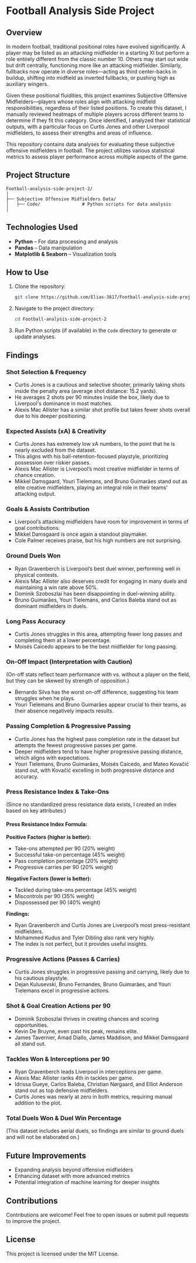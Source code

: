 # Football Analysis Side Project

## Overview
In modern football, traditional positional roles have evolved significantly. A player may be listed as an attacking midfielder in a starting XI but perform a role entirely different from the classic number 10. Others may start out wide but drift centrally, functioning more like an attacking midfielder. Similarly, fullbacks now operate in diverse roles—acting as third center-backs in buildup, shifting into midfield as inverted fullbacks, or pushing high as auxiliary wingers.

Given these positional fluidities, this project examines Subjective Offensive Midfielders—players whose roles align with attacking midfield responsibilities, regardless of their listed positions. To create this dataset, I manually reviewed heatmaps of multiple players across different teams to determine if they fit this category. Once identified, I analyzed their statistical outputs, with a particular focus on Curtis Jones and other Liverpool midfielders, to assess their strengths and areas of influence.

This repository contains data analyses for evaluating these subjective offensive midfielders in football. The project utilizes various statistical metrics to assess player performance across multiple aspects of the game.

## Project Structure
```
Football-analysis-side-project-2/
│
├── Subjective Offensive Midfielders Data/
│   ├── Code/                # Python scripts for data analysis
│
```

## Technologies Used
- **Python** – For data processing and analysis
- **Pandas** – Data manipulation
- **Matplotlib & Seaborn** – Visualization tools

## How to Use
1. Clone the repository:
   ```bash
   git clone https://github.com/Elias-3817/Football-analysis-side-project-2.git
   ```
2. Navigate to the project directory:
   ```bash
   cd Football-analysis-side-project-2
   ```
3. Run Python scripts (if available) in the `Code` directory to generate or update analyses.

## Findings

### Shot Selection & Frequency
- Curtis Jones is a cautious and selective shooter, primarily taking shots inside the penalty area (average shot distance: 15.2 yards).
- He averages 2 shots per 90 minutes inside the box, likely due to Liverpool's dominance in most matches.
- Alexis Mac Allister has a similar shot profile but takes fewer shots overall due to his deeper positioning.

### Expected Assists (xA) & Creativity
- Curtis Jones has extremely low xA numbers, to the point that he is nearly excluded from the dataset.
- This aligns with his ball-retention-focused playstyle, prioritizing possession over riskier passes.
- Alexis Mac Allister is Liverpool’s most creative midfielder in terms of chance creation.
- Mikkel Damsgaard, Youri Tielemans, and Bruno Guimarães stand out as elite creative midfielders, playing an integral role in their teams' attacking output.

### Goals & Assists Contribution
- Liverpool’s attacking midfielders have room for improvement in terms of goal contributions.
- Mikkel Damsgaard is once again a standout playmaker.
- Cole Palmer receives praise, but his high numbers are not surprising.

### Ground Duels Won
- Ryan Gravenberch is Liverpool’s best duel winner, performing well in physical contests.
- Alexis Mac Allister also deserves credit for engaging in many duels and maintaining a win rate above 50%.
- Dominik Szoboszlai has been disappointing in duel-winning ability.
- Bruno Guimarães, Youri Tielemans, and Carlos Baleba stand out as dominant midfielders in duels.

### Long Pass Accuracy
- Curtis Jones struggles in this area, attempting fewer long passes and completing them at a lower percentage.
- Moisés Caicedo appears to be the best midfielder for long passing.

### On-Off Impact (Interpretation with Caution)
(On-off stats reflect team performance with vs. without a player on the field, but they can be skewed by strength of opposition.)
- Bernardo Silva has the worst on-off difference, suggesting his team struggles when he plays.
- Youri Tielemans and Bruno Guimarães appear crucial to their teams, as their absence negatively impacts results.

### Passing Completion & Progressive Passing
- Curtis Jones has the highest pass completion rate in the dataset but attempts the fewest progressive passes per game.
- Deeper midfielders tend to have higher progressive passing distance, which aligns with expectations.
- Youri Tielemans, Bruno Guimarães, Moisés Caicedo, and Mateo Kovačić stand out, with Kovačić excelling in both progressive distance and accuracy.

### Press Resistance Index & Take-Ons
(Since no standardized press resistance data exists, I created an index based on key attributes:)

#### Press Resistance Index Formula:
**Positive Factors (higher is better):**
- Take-ons attempted per 90 (20% weight)
- Successful take-on percentage (45% weight)
- Pass completion percentage (20% weight)
- Progressive carries per 90 (20% weight)

**Negative Factors (lower is better):**
- Tackled during take-ons percentage (45% weight)
- Miscontrols per 90 (35% weight)
- Dispossessed per 90 (40% weight)

**Findings:**
- Ryan Gravenberch and Curtis Jones are Liverpool’s most press-resistant midfielders.
- Mohammed Kudus and Tyler Dibling also rank very highly.
- The index is not perfect, but it provides useful insights.

### Progressive Actions (Passes & Carries)
- Curtis Jones struggles in progressive passing and carrying, likely due to his cautious playstyle.
- Dejan Kulusevski, Bruno Fernandes, Bruno Guimarães, and Youri Tielemans excel in progressive actions.

### Shot & Goal Creation Actions per 90
- Dominik Szoboszlai thrives in creating chances and scoring opportunities.
- Kevin De Bruyne, even past his peak, remains elite.
- James Tavernier, Amad Diallo, James Maddison, and Mikkel Damsgaard all stand out.

### Tackles Won & Interceptions per 90
- Ryan Gravenberch leads Liverpool in interceptions per game.
- Alexis Mac Allister ranks 4th in tackles per game.
- Idrissa Gueye, Carlos Baleba, Christian Nørgaard, and Elliot Anderson stand out as top defensive midfielders.
- Curtis Jones was nearly at zero in both metrics, requiring manual addition to the plot.

### Total Duels Won & Duel Win Percentage
(This dataset includes aerial duels, so findings are similar to ground duels and will not be elaborated on.)

## Future Improvements
- Expanding analysis beyond offensive midfielders
- Enhancing dataset with more advanced metrics
- Potential integration of machine learning for deeper insights

## Contributions
Contributions are welcome! Feel free to open issues or submit pull requests to improve the project.

## License
This project is licensed under the MIT License.


